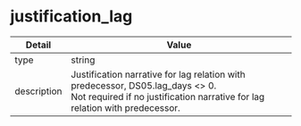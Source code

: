 # justification_lag
| Detail | Value |
| ------ | ----- |
| type | string |
| description | Justification narrative for lag relation with predecessor, DS05.lag_days <> 0.<br/> Not required if no justification narrative for lag relation with predecessor. |
